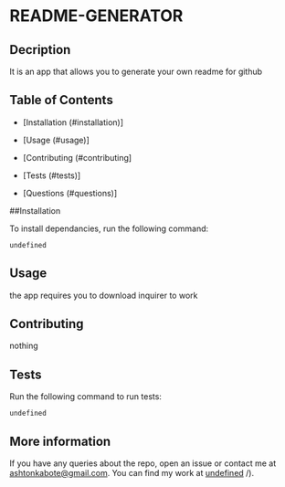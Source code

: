# README-GENERATOR


## Decription
It is an app that allows you to generate your own readme for github

## Table of Contents

* [Installation (#installation)]
* [Usage (#usage)]

* [Contributing (#contributing]
* [Tests (#tests)]
* [Questions (#questions)]

##Installation

To install dependancies, run the following command:

```
undefined
```

## Usage

the app requires you to download inquirer to work



## Contributing

nothing

## Tests

Run the following command to run tests:

```
undefined
```

## More information

If you have any queries about the repo, open an issue or contact me at ashtonkabote@gmail.com.
You can find my work at [undefined](https://github.com/undefined)
/).
